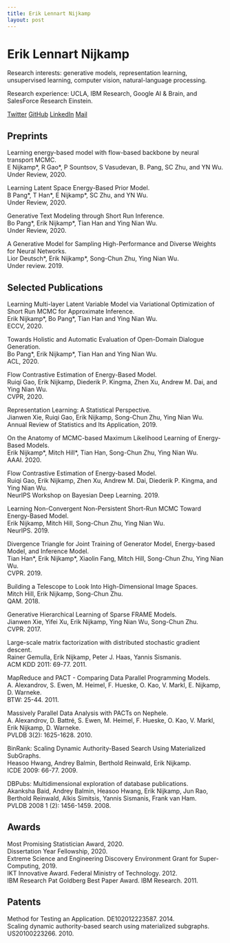 ```yaml
---
title: Erik Lennart Nijkamp
layout: post
---
```


# Erik Lennart Nijkamp

Research interests: generative models, representation learning, unsupervised learning, computer vision, natural-language processing.

Research experience: UCLA, IBM Research, Google AI & Brain, and SalesForce Research Einstein.

[Twitter](https://twitter.com/erik_nijkamp) [GitHub](https://github.com/enijkamp) [LinkedIn](https://www.linkedin.com/in/enijkamp/) [Mail](mailto:erik.nijkamp@gmail.com)

## Preprints

Learning energy-based model with flow-based backbone by neural transport MCMC.<br />
E Nijkamp\*, R Gao\*, P Sountsov, S Vasudevan, B. Pang, SC Zhu, and YN Wu.<br />
Under Review, 2020.

Learning Latent Space Energy-Based Prior Model.<br />
B Pang\*, T Han\*, E Nijkamp\*, SC Zhu, and YN Wu.<br /> 
Under Review, 2020.

Generative Text Modeling through Short Run Inference.<br />
Bo Pang\*, Erik Nijkamp\*, Tian Han and Ying Nian Wu.<br /> 
Under Review, 2020.

A Generative Model for Sampling High-Performance and Diverse Weights for Neural Networks.<br />
Lior Deutsch\*, Erik Nijkamp\*, Song-Chun Zhu, Ying Nian Wu.<br />
Under review. 2019.

## Selected Publications

Learning Multi-layer Latent Variable Model via Variational Optimization of Short Run MCMC for Approximate Inference.<br />
Erik Nijkamp\*, Bo Pang\*, Tian Han and Ying Nian Wu.<br />
ECCV, 2020.

Towards Holistic and Automatic Evaluation of Open-Domain Dialogue Generation.<br />
Bo Pang*, Erik Nijkamp*, Tian Han and Ying Nian Wu.<br />
ACL, 2020.

Flow Contrastive Estimation of Energy-Based Model.<br />
Ruiqi Gao, Erik Nijkamp, Diederik P. Kingma, Zhen Xu, Andrew M. Dai, and Ying Nian Wu.<br />
CVPR, 2020.

Representation Learning: A Statistical Perspective.<br />
Jianwen Xie, Ruiqi Gao, Erik Nijkamp, Song-Chun Zhu, Ying Nian Wu.<br />
Annual Review of Statistics and Its Application, 2019. 

On the Anatomy of MCMC-based Maximum Likelihood Learning of Energy-Based Models.<br />
Erik Nijkamp\*, Mitch Hill\*, Tian Han, Song-Chun Zhu, Ying Nian Wu.<br />
AAAI. 2020.

Flow Contrastive Estimation of Energy-based Model.<br />
Ruiqi Gao, Erik Nijkamp, Zhen Xu, Andrew M. Dai, Diederik P. Kingma, and Ying Nian Wu.<br />
NeurIPS Workshop on Bayesian Deep Learning. 2019.

Learning Non-Convergent Non-Persistent Short-Run MCMC Toward Energy-Based Model.<br />
Erik Nijkamp, Mitch Hill, Song-Chun Zhu, Ying Nian Wu.<br />
NeurIPS. 2019.

Divergence Triangle for Joint Training of Generator Model, Energy-based Model, and Inference Model.<br />
Tian Han\*, Erik Nijkamp\*, Xiaolin Fang, Mitch Hill, Song-Chun Zhu, Ying Nian Wu.<br />
CVPR. 2019.

Building a Telescope to Look Into High-Dimensional Image Spaces.<br />
Mitch Hill, Erik Nijkamp, Song-Chun Zhu.<br />
QAM. 2018.

Generative Hierarchical Learning of Sparse FRAME Models.<br />
Jianwen Xie, Yifei Xu, Erik Nijkamp, Ying Nian Wu, Song-Chun Zhu.<br />
CVPR. 2017.

Large-scale matrix factorization with distributed stochastic gradient descent.<br />
Rainer Gemulla, Erik Nijkamp, Peter J. Haas, Yannis Sismanis.<br />
ACM KDD 2011: 69-77. 2011.

MapReduce and PACT - Comparing Data Parallel Programming Models.<br />
A. Alexandrov, S. Ewen, M. Heimel, F. Hueske, O. Kao, V. Markl, E. Nijkamp, D. Warneke.<br />
BTW: 25-44. 2011.

Massively Parallel Data Analysis with PACTs on Nephele.<br />
A. Alexandrov, D. Battré, S. Ewen, M. Heimel, F. Hueske, O. Kao, V. Markl, Erik Nijkamp, D. Warneke.<br />
PVLDB 3(2): 1625-1628. 2010.

BinRank: Scaling Dynamic Authority-Based Search Using Materialized SubGraphs.<br />
Heasoo Hwang, Andrey Balmin, Berthold Reinwald, Erik Nijkamp.<br />
ICDE 2009: 66-77. 2009.

DBPubs: Multidimensional exploration of database publications.<br />
Akanksha Baid, Andrey Balmin, Heasoo Hwang, Erik Nijkamp, Jun Rao, Berthold Reinwald, Alkis Simitsis, Yannis Sismanis, Frank van Ham.<br />
PVLDB 2008 1 (2): 1456-1459. 2008.

## Awards
Most Promising Statistician Award, 2020.<br />
Dissertation Year Fellowship, 2020.<br />
Extreme Science and Engineering Discovery Environment Grant for Super-Computing, 2019.<br />
IKT Innovative Award. Federal Ministry of Technology. 2012.<br />
IBM Research Pat Goldberg Best Paper Award. IBM Research. 2011.<br />

## Patents
Method for Testing an Application. DE102012223587. 2014.<br />
Scaling dynamic authority-based search using materialized subgraphs. US20100223266. 2010.<br />
